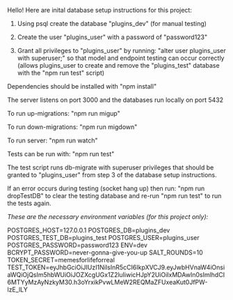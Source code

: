 Hello! Here are inital database setup instructions for this project:

1. Using psql create the database "plugins_dev" (for manual testing)

2. Create the user "plugins_user" with a password of "password123"

3. Grant all privileges to "plugins_user" by running:
"alter user plugins_user with superuser;" 
so that model and endpoint testing can occur correctly (allows plugins_user to create and remove the "plugins_test" database with the "npm run test" script)

Dependencies should be installed with "npm install"

The server listens on port 3000 and the databases run locally on port 5432


To run up-migrations:
 "npm run migup"

To run down-migrations:
"npm run migdown"

To run server:
"npm run watch"

Tests can be run with:
"npm run test"

The test script runs db-migrate with superuser privileges that should be granted to "plugins_user" from step 3 of the database setup instructions.

If an error occurs during testing (socket hang up) then run:
"npm run dropTestDB" 
to clear the testing database and re-run 
"npm run test" 
to run the tests again.

*These are the necessary environment variables (for this project only):*

POSTGRES_HOST=127.0.0.1
POSTGRES_DB=plugins_dev
POSTGRES_TEST_DB=plugins_test
POSTGRES_USER=plugins_user
POSTGRES_PASSWORD=password123
ENV=dev
BCRYPT_PASSWORD=never-gonna-give-you-up
SALT_ROUNDS=10
TOKEN_SECRET=memesforlifeforreal
TEST_TOKEN=eyJhbGciOiJIUzI1NiIsInR5cCI6IkpXVCJ9.eyJwbHVnaW4iOnsiaWQiOjQsIm5hbWUiOiJOZXcgUGx1Z2luIiwicHJpY2UiOiIxMDAwIn0sImlhdCI6MTYyMzAyNzkyM30.h3oYrxikPvwLMeW2REQMaZFUxeaKut0JfPW-lzE_lLY
